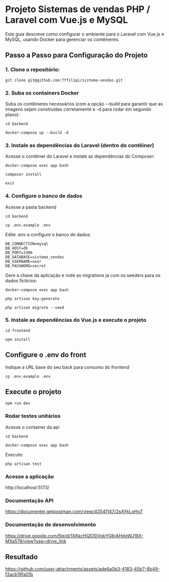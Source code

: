 # Projeto Sistemas de vendas PHP / Laravel com Vue.js e MySQL

Este guia descreve como configurar o ambiente para o Laravel com Vue.js e MySQL, usando Docker para gerenciar os contêineres.

## Passo a Passo para Configuração do Projeto

### **1. Clone o repositório:**

```
git clone git@github.com:fffilipi/sistema-vendas.git
```

### **2. Suba os containers Docker**

Suba os contêineres necessários (com a opção --build para garantir que as imagens sejam construídas corretamente e -d para rodar em segundo plano):

```
cd backend
```

```
docker-compose up --build -d
```

### **3. Instale as dependências do Laravel (dentro do contêiner)**
Acesse o contêiner do Laravel e instale as dependências do Composer:

```
docker-compose exec app bash
```

```
composer install
```

```
exit
```

### **4. Configure o banco de dados**
Acesse a pasta backend

```
cd backend
```

```
cp .env.example .env
```

Edite .env e configure o banco de dados:

```
DB_CONNECTION=mysql
DB_HOST=db
DB_PORT=3306
DB_DATABASE=sistema_vendas
DB_USERNAME=user
DB_PASSWORD=secret
```

Gere a chave da aplicação e rode as migrations ja com os seeders para os dados ficticios:

```
docker-compose exec app bash
```

```
php artisan key:generate
```

```
php artisan migrate --seed
```

### **5. Instale as dependências do Vue.js e execute o projeto**

```
cd frontend
```

```
npm install
```

## Configure o .env do front

Indique a URL base do seu back para consumo do frontend

```
cp .env.example .env
```

## Execute o projeto

```
npm run dev
```

### Rodar testes unitários

Acesse o container da api

```
cd backend
```

```
docker-compose exec app bash
```

Execute:

```
php artisan test
```

### Acesse a aplicação

http://localhost:5173/

### Documentação API

https://documenter.getpostman.com/view/43541147/2sAYkLoHo7

### Documentação de desenvolvimento

https://drive.google.com/file/d/1XKkcHQS1DVgkYG6rAHdgWJ18X-MXa578/view?usp=drive_link

## Resultado

https://github.com/user-attachments/assets/ade6a0b3-4183-45b7-8b49-f2acb19fa01b
